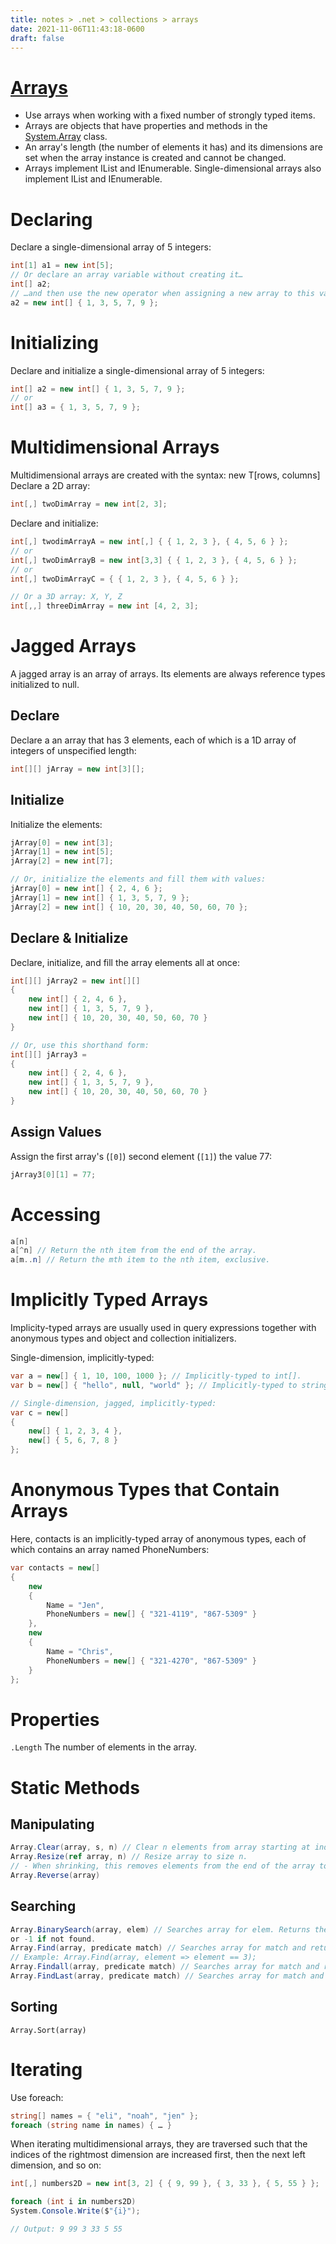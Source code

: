 ```yaml
---
title: notes > .net > collections > arrays
date: 2021-11-06T11:43:18-0600
draft: false
---
```

# [Arrays](https://docs.microsoft.com/en-us/dotnet/api/system.array?view=net-6.0)
- Use arrays when working with a fixed number of strongly typed items.
- Arrays are objects that have properties and methods in the [System.Array](https://docs.microsoft.com/en-us/dotnet/api/system.array?view=net-6.0) class.
- An array's length (the number of elements it has) and its dimensions are set when the array instance is created and cannot be changed.
- Arrays implement IList and IEnumerable. Single-dimensional arrays also implement IList<T> and IEnumerable<T>.

# Declaring
Declare a single-dimensional array of 5 integers:
```cs
int[1] a1 = new int[5];
// Or declare an array variable without creating it…
int[] a2;
// …and then use the new operator when assigning a new array to this variable:
a2 = new int[] { 1, 3, 5, 7, 9 };
```

# Initializing
Declare and initialize a single-dimensional array of 5 integers:
```cs
int[] a2 = new int[] { 1, 3, 5, 7, 9 };
// or
int[] a3 = { 1, 3, 5, 7, 9 };
```
# Multidimensional Arrays
Multidimensional arrays are created with the syntax: new T[rows, columns]
Declare a 2D array:
```cs
int[,] twoDimArray = new int[2, 3];
```

Declare and initialize:
```cs
int[,] twodimArrayA = new int[,] { { 1, 2, 3 }, { 4, 5, 6 } };
// or
int[,] twoDimArrayB = new int[3,3] { { 1, 2, 3 }, { 4, 5, 6 } };
// or
int[,] twoDimArrayC = { { 1, 2, 3 }, { 4, 5, 6 } };

// Or a 3D array: X, Y, Z
int[,,] threeDimArray = new int [4, 2, 3];
```
# Jagged Arrays
A jagged array is an array of arrays.
Its elements are always reference types initialized to null.

## Declare
Declare a an array that has 3 elements, each of which is a 1D array of integers of unspecified length:
```cs
int[][] jArray = new int[3][];
```
## Initialize
Initialize the elements:
```cs
jArray[0] = new int[3];
jArray[1] = new int[5];
jArray[2] = new int[7];

// Or, initialize the elements and fill them with values:
jArray[0] = new int[] { 2, 4, 6 };
jArray[1] = new int[] { 1, 3, 5, 7, 9 };
jArray[2] = new int[] { 10, 20, 30, 40, 50, 60, 70 };
```

## Declare & Initialize
Declare, initialize, and fill the array elements all at once:
```cs
int[][] jArray2 = new int[][] 
{
    new int[] { 2, 4, 6 },
    new int[] { 1, 3, 5, 7, 9 },
    new int[] { 10, 20, 30, 40, 50, 60, 70 }
}

// Or, use this shorthand form:
int[][] jArray3 = 
{
    new int[] { 2, 4, 6 },
    new int[] { 1, 3, 5, 7, 9 },
    new int[] { 10, 20, 30, 40, 50, 60, 70 }
}
```
## Assign Values
Assign the first array's (`[0]`) second element (`[1]`) the value 77:
```cs
jArray3[0][1] = 77;
```
# Accessing
```cs
a[n]
a[^n] // Return the nth item from the end of the array.
a[m..n] // Return the mth item to the nth item, exclusive.
```
# Implicitly Typed Arrays
Implicity-typed arrays are usually used in query expressions together with anonymous types and object and collection initializers.

Single-dimension, implicitly-typed:
```cs
var a = new[] { 1, 10, 100, 1000 }; // Implicitly-typed to int[].
var b = new[] { "hello", null, "world" }; // Implicitly-typed to string.

// Single-dimension, jagged, implicitly-typed:
var c = new[] 
{
    new[] { 1, 2, 3, 4 },
    new[] { 5, 6, 7, 8 }
};
```

# Anonymous Types that Contain Arrays
Here, contacts is an implicitly-typed array of anonymous types, each of which contains an array named PhoneNumbers:
```cs
var contacts = new[] 
{
    new 
    {
        Name = "Jen",
        PhoneNumbers = new[] { "321-4119", "867-5309" }
    },
    new 
    {
        Name = "Chris",
        PhoneNumbers = new[] { "321-4270", "867-5309" }
    }
};
```
# Properties
`.Length` The number of elements in the array.

# Static Methods
## Manipulating
```cs
Array.Clear(array, s, n) // Clear n elements from array starting at index s.
Array.Resize(ref array, n) // Resize array to size n.
// - When shrinking, this removes elements from the end of the array toward the beginning.
Array.Reverse(array)
```
## Searching
```cs
Array.BinarySearch(array, elem) // Searches array for elem. Returns the index of elem if found
or -1 if not found.
Array.Find(array, predicate match) // Searches array for match and returns the first match.
// Example: Array.Find(array, element => element == 3);
Array.Findall(array, predicate match) // Searches array for match and returns an array of all matches.
Array.FindLast(array, predicate match) // Searches array for match and returns the last match.
```

## Sorting
`Array.Sort(array)`

# Iterating
Use foreach:
```cs
string[] names = { "eli", "noah", "jen" };
foreach (string name in names) { … }
```
When iterating multidimensional arrays, they are traversed such that the indices of the rightmost dimension are increased first, then the next left dimension, and so on:
```cs
int[,] numbers2D = new int[3, 2] { { 9, 99 }, { 3, 33 }, { 5, 55 } };

foreach (int i in numbers2D)
System.Console.Write($"{i}");

// Output: 9 99 3 33 5 55
```
